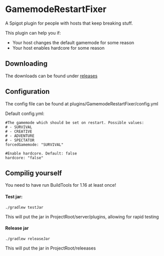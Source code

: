 # GamemodeRestartFixer
A Spigot plugin for people with hosts that keep breaking stuff.

This plugin can help you if:
- Your host changes the default gamemode for some reason
- Your host enables hardcore for some reason

## Downloading
The downloads can be found under [releases](https://github.com/TheDutchMC/GamemodeRestartFixer/releases)

## Configuration
The config file can be found at plugins/GamemodeRestartFixer/config.yml

Default config.yml:
```
#The gamemode which should be set on restart. Possible values:
# - SURVIVAL
# - CREATIVE
# - ADVENTURE
# - SPECTATOR
forcedGamemode: "SURVIVAL"

#Enable hardcore. Default: false
hardcore: "false"
```

## Compilig yourself
You need to have run BuildTools for 1.16 at least once!

#### Test jar:
```
./gradlew testJar
```
This will put the jar in ProjectRoot/server/plugins, allowing for rapid testing

#### Release jar
```
./gradlew releaseJar
```
This will put the jar in ProjectRoot/releeases
